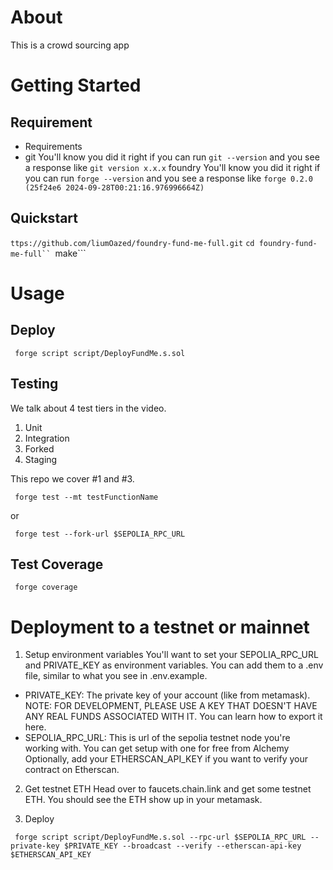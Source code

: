 # About

This is a crowd sourcing app

# Getting Started

## Requirement
* Requirements
* git
You'll know you did it right if you can run `git --version` and you see a response like `git version x.x.x`
foundry
You'll know you did it right if you can run `forge --version` and you see a response like `forge 0.2.0 (25f24e6 2024-09-28T00:21:16.976996664Z)`

## Quickstart

```ttps://github.com/liumOazed/foundry-fund-me-full.git```
```cd foundry-fund-me-full``
```make```

# Usage

## Deploy

``` forge script script/DeployFundMe.s.sol```

## Testing

We talk about 4 test tiers in the video.

1. Unit
2. Integration
3. Forked
4. Staging

This repo we cover #1 and #3.

``` forge test --mt testFunctionName```

or

``` forge test --fork-url $SEPOLIA_RPC_URL```

## Test Coverage

``` forge coverage```

# Deployment to a testnet or mainnet

1. Setup environment variables
You'll want to set your SEPOLIA_RPC_URL and PRIVATE_KEY as environment variables. You can add them to a .env file, similar to what you see in .env.example.

* PRIVATE_KEY: The private key of your account (like from metamask). NOTE: FOR DEVELOPMENT, PLEASE USE A KEY THAT DOESN'T HAVE ANY REAL FUNDS ASSOCIATED WITH IT.
You can learn how to export it here.
* SEPOLIA_RPC_URL: This is url of the sepolia testnet node you're working with. You can get setup with one for free from Alchemy
Optionally, add your ETHERSCAN_API_KEY if you want to verify your contract on Etherscan.

2. Get testnet ETH
Head over to faucets.chain.link and get some testnet ETH. You should see the ETH show up in your metamask.

3. Deploy

``` forge script script/DeployFundMe.s.sol --rpc-url $SEPOLIA_RPC_URL --private-key $PRIVATE_KEY --broadcast --verify --etherscan-api-key $ETHERSCAN_API_KEY```




